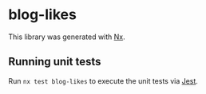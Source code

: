 # blog-likes

This library was generated with [Nx](https://nx.dev).

## Running unit tests

Run `nx test blog-likes` to execute the unit tests via [Jest](https://jestjs.io).
